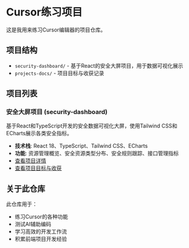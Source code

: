 # Cursor练习项目

这是我用来练习Cursor编辑器的项目仓库。

## 项目结构

- `security-dashboard/` - 基于React的安全大屏项目，用于数据可视化展示
- `projects-docs/` - 项目目标与收获记录

## 项目列表

### 安全大屏项目 (security-dashboard)

基于React和TypeScript开发的安全数据可视化大屏，使用Tailwind CSS和ECharts展示各类安全指标。

- **技术栈**: React 18、TypeScript、Tailwind CSS、ECharts
- **功能**: 资源管理概览、安全资源类型分布、安全规则跟踪、接口管理指标
- [查看项目详情](./security-dashboard/README.md)
- [查看项目目标与收获](./projects-docs/security-dashboard.md)

## 关于此仓库

此仓库用于：

- 练习Cursor的各种功能
- 测试AI辅助编码
- 学习高效的开发工作流
- 积累前端项目开发经验 